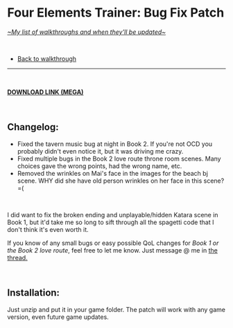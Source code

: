 # Four Elements Trainer: Bug Fix Patch
[*\~My list of walkthroughs and when they'll be updated\~*](https://www.patreon.com/maimlain)

<br>

- [Back to walkthrough](https://github.com/maim-lain/fourelements/blob/master/book-2/home.md)  
 
---

<br>

[**DOWNLOAD LINK (MEGA)**](https://mega.nz/#!3DQRhKLJ!mDQAtMHDOwTOTOw26Bn_yYQBfY6j_ax465pbTwl3YtA)  

<br>

## Changelog:
- Fixed the tavern music bug at night in Book 2. If you're not OCD you probably didn't even notice it, but it was driving me crazy.
- Fixed multiple bugs in the Book 2 love route throne room scenes. Many choices gave the wrong points, had the wrong name, etc.
- Removed the wrinkles on Mai's face in the images for the beach bj scene. WHY did she have old person wrinkles on her face in this scene? =(

<br>

I did want to fix the broken ending and unplayable/hidden Katara scene in Book 1, but it'd take me so long to sift through all the spagetti code that I don't think it's even worth it.

If you know of any small bugs or easy possible QoL changes for *Book 1 or the Book 2 love route*, feel free to let me know. Just message @ me in [the thread.](https://f95zone.com/threads/four-elements-trainer-v0-6-13e-mity.730/)

<br>

## Installation:
Just unzip and put it in your game folder. The patch will work with any game version, even future game updates.
